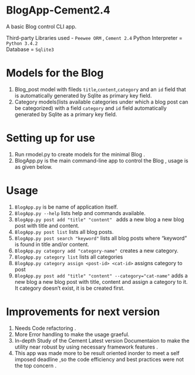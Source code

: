 # BlogApp-Cement2.4
A basic Blog control CLI app.

Third-party Libraries used - `Peewee ORM` , `Cement 2.4` 
Python Interpreter = `Python 3.4.2`  
Database = `Sqlite3`  

Models for the Blog
=====================
1. Blog_post model with fileds `title`,`content`,`category` and an `id` field that is automatically generated by Sqlite as primary key field. 
2. Category models(lists available categories under which a blog post can be categorized) with a field `category` and `id` field automatically generated by Sqlite as a primary key field. 

Setting up for use
=====================
1. Run rmodel.py to create models for the minimal Blog . 
2. BlogApp.py is the main command-line app to control the Blog , usage is as given below. 

Usage 
=======
1. `BlogApp.py` is be name of application itself. 
2. `BlogApp.py --help`  lists help and commands available. 
3. `BlogApp.py post add "title" "content" `  adds a new blog a new blog post with title and content. 
4. `BlogApp.py post list`  lists all blog posts. 
5. `BlogApp.py post search "keyword"`  lists all blog posts where “keyword” is found in title and/or content. 
6. `BlogApp.py category add "category-name" `creates a new category. 
7. `BlogApp.py category list` lists all categories
8. `BlogApp.py category assign <post-id> <cat-id>` assigns category to post
9. `BlogApp.py post add "title" "content" --category="cat-name"`  adds a new blog a new blog post with title, content and assign a category to it. It category doesn’t exist, it is be created first.


Improvements for next version 
==============================
1. Needs Code refactoring .
2. More Error handling to make the usage graeful.
3. In-depth Study of the Cement Latest version Documentaion to make the utility near robust by using necessary framework features .
4. This app was made more to be result oriented inorder to meet a self imposed deadline ,so the code efficiency and best practices were not the top concern .

